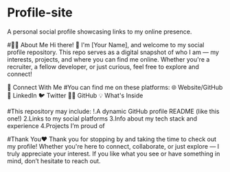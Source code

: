 # Profile-site
A personal social profile showcasing links to my online presence.

#🧑‍💻 About Me
Hi there! 👋 I'm [Your Name], and welcome to my social profile repository. This repo serves as a digital snapshot of who I am — my interests, projects, and where you can find me online. Whether you're a recruiter, a fellow developer, or just curious, feel free to explore and connect!

🔗 Connect With Me
#You can find me on these platforms:
🌐 Website/GitHub
💼 LinkedIn
🐦 Twitter
🧑‍💻 GitHub
💡 What's Inside

#This repository may include:
!.A dynamic GitHub profile README (like this one!)
2.Links to my social platforms
3.Info about my tech stack and experience
4.Projects I’m proud of

#Thank You❤
Thank you for stopping by and taking the time to check out my profile!
Whether you're here to connect, collaborate, or just explore — I truly appreciate your interest.
If you like what you see or have something in mind, don’t hesitate to reach out.
